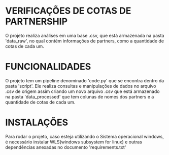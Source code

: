 # VERIFICAÇÕES DE COTAS DE PARTNERSHIP

O projeto realiza análises em uma base .csv, que está armazenada na pasta
'data_raw', no qual contém informações de partners, como a quantidade de cotas
de cada um.

# FUNCIONALIDADES

O projeto tem um pipeline denominado 'code.py' que se encontra dentro da pasta
'script'. Ele realiza consultas e manipulações de dados no arquivo .csv de origem
assim criando um novo arquivo .csv que está armazenado na pasta 'data_processed'
que tem colunas de nomes dos partners e a quantidade de cotas de cada um.

# INSTALAÇÕES

Para rodar o projeto, caso esteja utilizando o Sistema operacional windows,
é necessário instalar WLS(windows subsystem for linux) e outras dependências
anexadas no documento 'requirements.txt'

